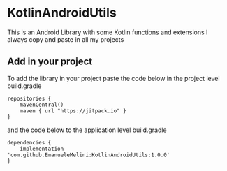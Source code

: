 # KotlinAndroidUtils
This is an Android Library with some Kotlin functions and extensions I always copy and paste in all my projects

## Add in your project
To add the library in your project paste the code below in the project level build.gradle
```
repositories {
    mavenCentral()
    maven { url "https://jitpack.io" }
}
```
and the code below to the application level build.gradle
```
dependencies {
    implementation 'com.github.EmanueleMelini:KotlinAndroidUtils:1.0.0'
}
 ```
